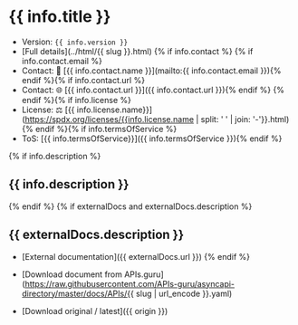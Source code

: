 # {{ info.title }}

* Version: `{{ info.version }}`
* [Full details](../html/{{ slug }}.html)
{% if info.contact %}
{% if info.contact.email %}
* Contact: 📧 [{{ info.contact.name }}](mailto:{{ info.contact.email }}){% endif %}{% if info.contact.url %}
* Contact: 🌐 [{{ info.contact.url }}]({{ info.contact.url }}){% endif %}
{% endif %}{% if info.license %}
* License: ⚖ [{{ info.license.name}}](https://spdx.org/licenses/{{info.license.name | split: ' ' | join: '-'}}.html){% endif %}{% if info.termsOfService %}
* ToS: [{{ info.termsOfService}}]({{ info.termsOfService }}){% endif %}

{% if info.description %}
## {{ info.description }}
{% endif %}
{% if externalDocs and externalDocs.description %}
## {{ externalDocs.description }}

* [External documentation]({{ externalDocs.url }})
{% endif %}

* [Download document from APIs.guru](https://raw.githubusercontent.com/APIs-guru/asyncapi-directory/master/docs/APIs/{{ slug | url_encode }}.yaml)
* [Download original / latest]({{ origin }})

<script type="application/ld+json">
{
  "@context": "http://schema.org/",
  "@type": "WebAPI",
{% if info.description %}  "description": "{{ info.description }}",{% endif %}
{% if externalDocs %}  "documentation": "{{ externalDocs.url }}",{% endif %}
{% if info.termsOfService %}  "termsOfService": "{{ info.termsOfService }}",{% endif %}
  "name": "{{ info.title }}"
}
</script>
